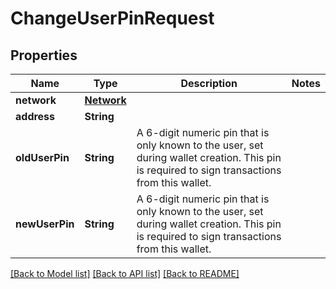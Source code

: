 # ChangeUserPinRequest

## Properties
Name | Type | Description | Notes
------------ | ------------- | ------------- | -------------
**network** | [**Network**](Network.md) |  | 
**address** | **String** |  | 
**oldUserPin** | **String** | A 6-digit numeric pin that is only known to the user, set during wallet creation. This pin is required to sign transactions from this wallet. | 
**newUserPin** | **String** | A 6-digit numeric pin that is only known to the user, set during wallet creation. This pin is required to sign transactions from this wallet. | 

[[Back to Model list]](../README.md#documentation-for-models) [[Back to API list]](../README.md#documentation-for-api-endpoints) [[Back to README]](../README.md)


